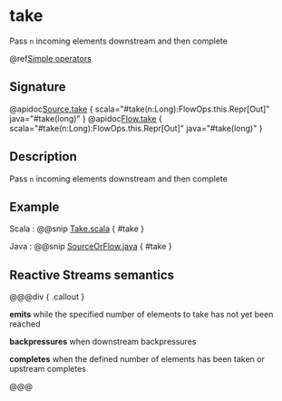 # take

Pass `n` incoming elements downstream and then complete

@ref[Simple operators](../index.md#simple-operators)

## Signature

@apidoc[Source.take](Source) { scala="#take(n:Long):FlowOps.this.Repr[Out]" java="#take(long)" }
@apidoc[Flow.take](Flow) { scala="#take(n:Long):FlowOps.this.Repr[Out]" java="#take(long)" }


## Description

Pass `n` incoming elements downstream and then complete

## Example

Scala
:  @@snip [Take.scala](/docs/src/test/scala/docs/stream/operators/sourceorflow/Take.scala) { #take }

Java
:   @@snip [SourceOrFlow.java](/docs/src/test/java/jdocs/stream/operators/SourceOrFlow.java) { #take }


## Reactive Streams semantics

@@@div { .callout }

**emits** while the specified number of elements to take has not yet been reached

**backpressures** when downstream backpressures

**completes** when the defined number of elements has been taken or upstream completes

@@@

